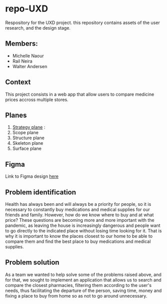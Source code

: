 # repo-UXD

Respository for the UXD project. this repository contains assets of the user research, and the design stage.

## Members:
- Michelle Naour
- Rail Neira
- Walter Andersen

## Context
This project consists in a web app that allow users to compare medicine prices accross multiple stores.

## Planes

1. [Strategy plane](/1.%20Strategy%20plane/) : 
2. Scope plane
3. Structure plane
4. Skeleton plane
5. Surface plane

## Figma
Link to Figma design [here](https://www.figma.com/file/hGEgM4cG0505wNhZbPIJF1/goodPharma?node-id=247%3A883&t=NVJfUSFCqo0Qs7AH-1)

## Problem identification

Health has always been and will always be a priority for people, so it is necessary to constantly buy medications and medical supplies for our friends and family. However, how do we know where to buy and at what price? These questions are becoming more and more important with the pandemic, as leaving the house is increasingly dangerous and people want to go directly to the indicated place without losing time looking for it. That is why it is important to know the places closest to our home to be able to compare them and find the best place to buy medications and medical supplies.

## Problem solution

As a team we wanted to help solve some of the problems raised above, and for that, we sought to implement an application that allows us to search and compare the closest pharmacies, filtering them according to the user's needs, thus facilitating the departure of the person, saving time, money and fixing a place to buy from home so as not to go around unnecessary.

